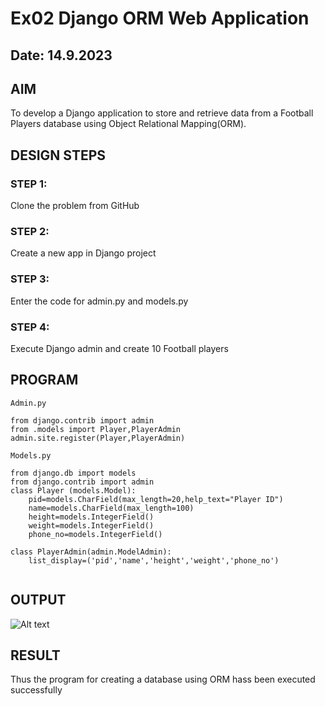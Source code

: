 # Ex02 Django ORM Web Application
## Date: 14.9.2023

## AIM
To develop a Django application to store and retrieve data from a Football Players database using Object Relational Mapping(ORM).


## DESIGN STEPS

### STEP 1:
Clone the problem from GitHub

### STEP 2:
Create a new app in Django project

### STEP 3:
Enter the code for admin.py and models.py

### STEP 4:
Execute Django admin and create 10 Football players

## PROGRAM

```
Admin.py

from django.contrib import admin
from .models import Player,PlayerAdmin
admin.site.register(Player,PlayerAdmin)

Models.py

from django.db import models
from django.contrib import admin
class Player (models.Model):
    pid=models.CharField(max_length=20,help_text="Player ID")
    name=models.CharField(max_length=100)
    height=models.IntegerField()
    weight=models.IntegerField()
    phone_no=models.IntegerField()

class PlayerAdmin(admin.ModelAdmin):
    list_display=('pid','name','height','weight','phone_no')


```

## OUTPUT

![Alt text](<Screenshot 2023-10-28 154119.png>)


## RESULT
Thus the program for creating a database using ORM hass been executed successfully
